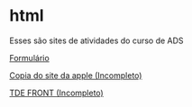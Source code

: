 # html

Esses são sites de atividades do curso de ADS

<a href="FormulárioAtv/index.html">Formulário</a>

<a href="aula2/index.html">Copia do site da apple (Incompleto)</a>

<a href="TDE-FRONT/index.html">TDE FRONT (Incompleto)</a>

 
